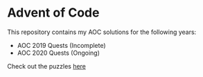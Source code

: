 # Advent of Code
This repository contains my AOC solutions for the following years:
* AOC 2019 Quests (Incomplete)
* AOC 2020 Quests (Ongoing)

Check out the puzzles [here](https://adventofcode.com/)
